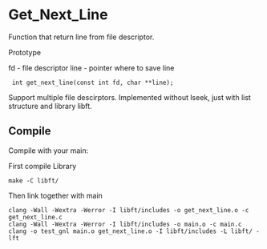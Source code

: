 # Get_Next_Line

Function that return line from file descriptor.

Prototype

fd - file descriptor
line - pointer where to save line
```
 int get_next_line(const int fd, char **line);
 ```
 
 Support multiple file descirptors.
 Implemented without lseek, just with list structure and library libft.
 
 ## Compile 
 
 Compile with your main:
 
 First compile Library
 ```
 make -C libft/
 ```
 
 Then link together with main
 ```
 clang -Wall -Wextra -Werror -I libft/includes -o get_next_line.o -c get_next_line.c
 clang -Wall -Wextra -Werror -I libft/includes -o main.o -c main.c
 clang -o test_gnl main.o get_next_line.o -I libft/includes -L libft/ -lft
 ```
